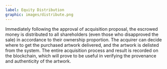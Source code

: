 ```yaml
---
label: Equity Distribution
graphic: images/distribute.png
---
```

Immediately following the approval of acquisition proposal, the escrowed money is distributed to all shareholders (even those who disapproved the sale) in accordance to their ownership proportion. The acquirer can decide where to get the purchased artwork delivered, and the artwork is delisted from the system. The entire acquisition process and result is recorded on the blockchain, which will prove to be useful in verifying the provenance and authenticity of the artwork.
